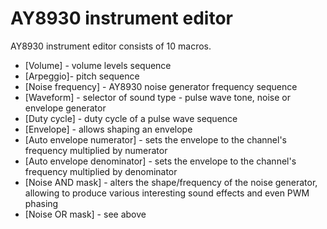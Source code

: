 # AY8930 instrument editor

AY8930 instrument editor consists of 10 macros.

- [Volume] - volume levels sequence
- [Arpeggio]- pitch sequence
- [Noise frequency] - AY8930 noise generator frequency sequence
- [Waveform] - selector of sound type - pulse wave tone, noise or envelope generator
- [Duty cycle] - duty cycle of a pulse wave sequence
- [Envelope] - allows shaping an envelope
- [Auto envelope numerator] - sets the envelope to the channel's frequency multiplied by numerator
- [Auto envelope denominator] - sets the envelope to the channel's frequency multiplied by denominator
- [Noise AND mask] - alters the shape/frequency of the noise generator, allowing to produce various interesting sound effects and even PWM phasing
- [Noise OR mask] - see above
